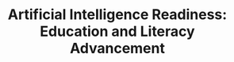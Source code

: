 ---
id: airise
title: "Artificial Intelligence Readiness: Education and Literacy Advancement"
title_project: "Artificial Intelligence Readiness: Education and Literacy Advancement"
title_short: "AIrise"
period: "Oct 23 – Mar 24 (6 months)" 
round: "3"
lecture2go: 
uhh_url: "https://www.hcl.uni-hamburg.de/ddlitlab/data-literacy-studierendenprojekte/dritte-foerderrunde/airise.html"
students: "Dejan Simic, Gian-Luca Gücük"
mentor: "Stephan Leible"
text: |
    ## [The content of the project was adjusted on February 1, 2024, due to a change in the student team.]

     In the era of digital transformation, artificial intelligence (AI), especially generative AI, is playing an increasingly important role in our everyday lives and in the world of work. The ability to not only use AI technologies, but also to understand and critically evaluate them, is increasingly becoming a crucial skill. Against this backdrop, the topic of AI literacy, i.e., education in the field of artificial intelligence, is gaining in importance. More specifically, generative AI literacy is the focus of our AIrise project, which aims to research and promote understanding and skills in dealing with generative AI systems.  

     The main objective of AIrise is to investigate and define the various aspects of AI literacy and generative AI literacy. These include:

    - **Basic understanding of AI and generative AI: Research is being conducted to determine how deeply basic knowledge of AI, and generative AI in particular, is anchored in different population groups and professional fields.**
    - **Ethics and social impact: Another area of investigation is to assess the awareness of and opinions on ethical aspects and the social impact of generative AI technologies.**
    - **Practical application skills: The project evaluates people's experiences with generative AI tools to date, the use cases and areas in which they use them, and the skills required to do so.**
    - **Critical evaluation of AI outputs: Another important part of the project involves critically examining how people reflect on, evaluate, and question the results of AI systems.**

    AIrise is based on an extensive survey with quantitative and qualitative components in the fields of AI and generative AI, as well as on gray literature in the form of practical case studies and experience gained from AI-themed courses at the University of Hamburg.

    The AIrise project aims to develop a deeper understanding of the importance and challenges of AI literacy and generative AI literacy. Society should strive to increase AI skills in order to improve equal opportunities, promote innovation, and make the full potential of the technology accessible to a wider range of users. Our findings can, for example, support the future development of curricula and training concepts such as courses, workshops, and similar formats.

    The content of the project was adjusted on February 1, 2024, due to a change in the student team.

image: "https://www.hcl.uni-hamburg.de/18771026/pexels-fauxels-3183150-733x414-219fd656c2aca754e820971fdd2475bc23db99dd.jpg"
image_credit: "fauxels / Pexels"
---